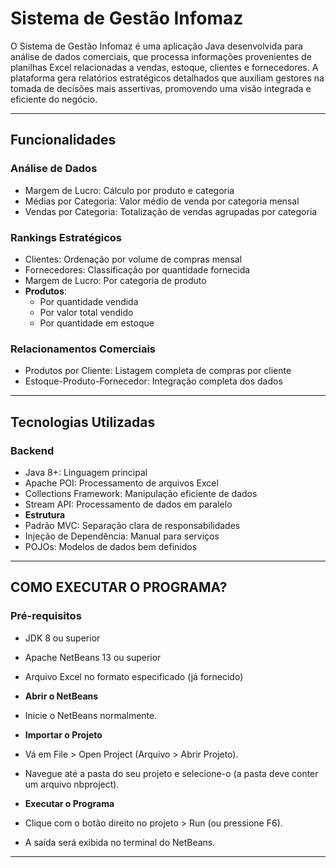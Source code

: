 # Sistema de Gestão Infomaz

O Sistema de Gestão Infomaz é uma aplicação Java desenvolvida para análise de dados comerciais, 
que processa informações provenientes de planilhas Excel relacionadas a vendas, estoque, clientes e fornecedores. 
A plataforma gera relatórios estratégicos detalhados que auxiliam gestores na tomada de decisões mais assertivas,
promovendo uma visão integrada e eficiente do negócio.

---

## Funcionalidades

### Análise de Dados
- Margem de Lucro: Cálculo por produto e categoria
- Médias por Categoria: Valor médio de venda por categoria mensal
- Vendas por Categoria: Totalização de vendas agrupadas por categoria

### Rankings Estratégicos
- Clientes: Ordenação por volume de compras mensal
- Fornecedores: Classificação por quantidade fornecida
- Margem de Lucro: Por categoria de produto
- **Produtos**: 
  - Por quantidade vendida
  - Por valor total vendido
  - Por quantidade em estoque

### Relacionamentos Comerciais
- Produtos por Cliente: Listagem completa de compras por cliente
- Estoque-Produto-Fornecedor: Integração completa dos dados

---

## Tecnologias Utilizadas

### Backend
- Java 8+: Linguagem principal
- Apache POI: Processamento de arquivos Excel
- Collections Framework: Manipulação eficiente de dados
- Stream API: Processamento de dados em paralelo
- **Estrutura**
- Padrão MVC: Separação clara de responsabilidades
- Injeção de Dependência: Manual para serviços
- POJOs: Modelos de dados bem definidos

---

## COMO EXECUTAR O PROGRAMA?
### Pré-requisitos
- JDK 8 ou superior
- Apache NetBeans 13 ou superior
- Arquivo Excel no formato especificado (já fornecido)

- **Abrir o NetBeans**
- Inicie o NetBeans normalmente.

- **Importar o Projeto**
- Vá em File > Open Project (Arquivo > Abrir Projeto).
- Navegue até a pasta do seu projeto e selecione-o (a pasta deve conter um arquivo nbproject).

- **Executar o Programa**
- Clique com o botão direito no projeto > Run (ou pressione F6).
- A saída será exibida no terminal do NetBeans.

---
